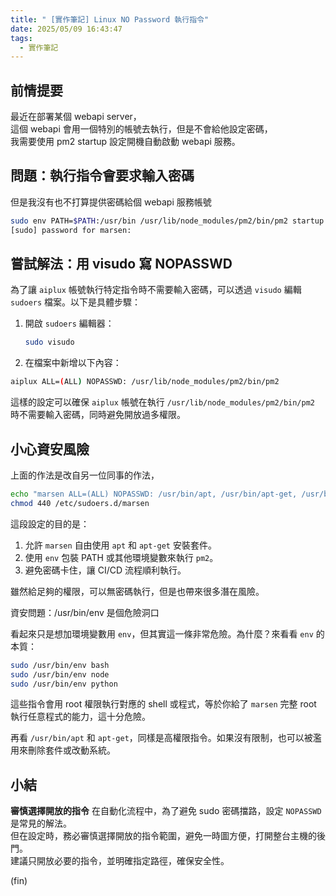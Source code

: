 ```yaml
---
title: " [實作筆記] Linux NO Password 執行指令"
date: 2025/05/09 16:43:47
tags:
  - 實作筆記
---
```



## 前情提要

最近在部署某個 webapi server，  
這個 webapi 會用一個特別的帳號去執行，但是不會給他設定密碼，  
我需要使用 pm2 startup 設定開機自動啟動 webapi 服務。  

## 問題：執行指令會要求輸入密碼

但是我沒有也不打算提供密碼給個 webapi 服務帳號

```bash
sudo env PATH=$PATH:/usr/bin /usr/lib/node_modules/pm2/bin/pm2 startup systemd -u marsen --hp /home/marsen
[sudo] password for marsen:
```

## 嘗試解法：用 visudo 寫 NOPASSWD

為了讓 `aiplux` 帳號執行特定指令時不需要輸入密碼，可以透過 `visudo` 編輯 `sudoers` 檔案。以下是具體步驟：

1. 開啟 `sudoers` 編輯器：

    ```bash
    sudo visudo
    ```

2. 在檔案中新增以下內容：

  ```bash
  aiplux ALL=(ALL) NOPASSWD: /usr/lib/node_modules/pm2/bin/pm2
  ```

這樣的設定可以確保 `aiplux` 帳號在執行 `/usr/lib/node_modules/pm2/bin/pm2` 時不需要輸入密碼，同時避免開放過多權限。

## 小心資安風險

上面的作法是改自另一位同事的作法，

```bash
echo "marsen ALL=(ALL) NOPASSWD: /usr/bin/apt, /usr/bin/apt-get, /usr/bin/env" | sudo tee /etc/sudoers.d/marsen >/dev/null
chmod 440 /etc/sudoers.d/marsen
```

這段設定的目的是：

1. 允許 `marsen` 自由使用 `apt` 和 `apt-get` 安裝套件。
2. 使用 `env` 包裝 PATH 或其他環境變數來執行 `pm2`。
3. 避免密碼卡住，讓 CI/CD 流程順利執行。

雖然給足夠的權限，可以無密碼執行，但是也帶來很多潛在風險。

資安問題：/usr/bin/env 是個危險洞口

看起來只是想加環境變數用 `env`，但其實這一條非常危險。為什麼？來看看 `env` 的本質：

```bash
sudo /usr/bin/env bash
sudo /usr/bin/env node
sudo /usr/bin/env python
```

這些指令會用 root 權限執行對應的 shell 或程式，等於你給了 `marsen` 完整 root 執行任意程式的能力，這十分危險。

再看 `/usr/bin/apt` 和 `apt-get`，同樣是高權限指令。如果沒有限制，也可以被濫用來刪除套件或改動系統。

## 小結

**審慎選擇開放的指令**
在自動化流程中，為了避免 sudo 密碼擋路，設定 `NOPASSWD` 是常見的解法。  
但在設定時，務必審慎選擇開放的指令範圍，避免一時圖方便，打開整台主機的後門。  
建議只開放必要的指令，並明確指定路徑，確保安全性。  

(fin)
